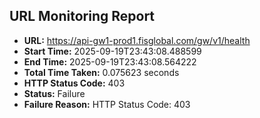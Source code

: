 ## URL Monitoring Report

- **URL:** https://api-gw1-prod1.fisglobal.com/gw/v1/health
- **Start Time:** 2025-09-19T23:43:08.488599
- **End Time:** 2025-09-19T23:43:08.564222
- **Total Time Taken:** 0.075623 seconds
- **HTTP Status Code:** 403
- **Status:** Failure
- **Failure Reason:** HTTP Status Code: 403
